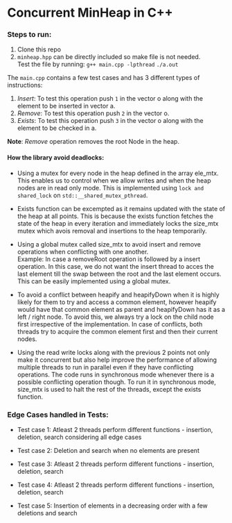 # Concurrent MinHeap in C++

### Steps to run:
1. Clone this repo
2. ```minheap.hpp``` can be directly included so make file is not needed.   
    Test the file by running: 
    ```g++ main.cpp -lpthread```
    ```./a.out```

The ```main.cpp``` contains a few test cases and has 3 different types of instructions:
1. *Insert*: To test this operation push ```1``` in the vector o along with the element to be inserted in vector a.
2. *Remove*: To test this operation push ```2``` in the vector o.
3. *Exists*: To test this operation push ```3``` in the vector o along with the element to be checked in  a.

**Note**: *Remove* operation removes the root Node in the heap.

#### How the library avoid deadlocks:

* Using a mutex for every node in the heap defined in the array ele_mtx. This enables us to control when we allow writes and when the heap nodes are in read only mode. This is implemented using ```lock and shared_lock``` on ```std::__shared_mutex_pthread```.

* Exists function can be excempted as it remains updated with the state of the heap at all points. This is because the exists function fetches the state of the heap in every iteration and immediately locks the size_mtx mutex which avois removal and insertions to the heap temporarily.

* Using a global mutex called size_mtx to avoid insert and remove operations when conflicting with one another.  
Example: In case a removeRoot operation is followed by a insert operation.
In this case, we do not want the insert thread to acces the last element till the swap between the root and the last element occurs. This can be easily implemented using a global mutex.

* To avoid a conflict between heapify and heapifyDown when it is highly likely for them to try and access a common element, however heapify would have that common element as parent and heapifyDown has it as a left / right node. To avoid this, we always try a lock on the child node first irrespective of the implementation. In case of conflicts, both threads try to acquire the common element first and then their current nodes. 

* Using the read write locks along with the previous 2 points not only make it concurrent but also help improve the performance of allowing multiple threads to run in parallel even if they have conflicting operations. The code runs in synchronous mode whenever there is a possible conflicting operation though. To run it in synchronous mode, size_mtx is used to halt the rest of the threads, except the exists function.

### Edge Cases handled in Tests:
* Test case 1:
    Atleast 2 threads perform different functions - insertion, deletion, search considering all edge cases

* Test case 2:
    Deletion and search when no elements are present

* Test case 3:
    Atleast 2 threads perform different functions - insertion, deletion, search

* Test case 4:
    Atleast 2 threads perform different functions - insertion, deletion, search
    
* Test case 5:
    Insertion of elements in a decreasing order with a few deletions and search
